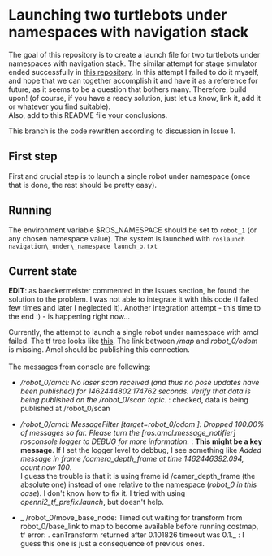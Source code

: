 # Launching two turtlebots under namespaces with navigation stack 

The goal of this repository is to create a launch file for two turtlebots under namespaces with navigation stack. The similar attempt for stage simulator ended successfully in [this repository](https://github.com/gergia/multiple_turtlebots_stage_amcl).
In this attempt I failed to do it myself, and hope that we can together accomplish it and have it as a reference for future, as it seems to be a question that bothers many. Therefore, build upon! (of course, if you have a ready solution, just let us know, link it, add it or whatever you find suitable).<br/> Also, add to this README file your conclusions.

This branch is the code rewritten according to discussion in Issue 1.

## First step
First and crucial step is to launch a single robot under namespace (once that is done, the rest should be pretty easy).

## Running 
The environment variable $ROS_NAMESPACE should be set to `robot_1` (or any chosen namespace value).
The system is launched with `roslaunch navigation\_under\_namespace launch_b.txt`

## Current state

**EDIT**:
as baeckermeister commented in the Issues section, he found the solution to the problem. I was not able to integrate it with this code (I failed few times and later I neglected it). Another integration attempt - this time to the end :) - is happening right now...

 Currently, the attempt to launch a single robot under namespace with amcl failed. The tf tree looks like [this](https://dl.dropboxusercontent.com/u/11955498/framesTurtlebotUnderNamespace.pdf). The link between */map* and *robot\_0/odom* is missing. Amcl should be publishing this connection.<br/><br/>
The messages from console are following:<br/>

*  */robot\_0/amcl: No laser scan received (and thus no pose updates have been published) for 1462444802.174762 seconds.  Verify that data is being published on the /robot\_0/scan topic.*  : checked, data is being published at /robot\_0/scan <br/>

*   */robot\_0/amcl: MessageFilter [target=robot\_0/odom ]: Dropped 100.00% of messages so far. Please turn the [ros.amcl.message\_notifier] rosconsole logger to DEBUG for more information.* : **This might be a key message**. If I set the logger level to debbug, I see something like  *Added message in frame /camera\_depth\_frame at time 1462446392.094, count now 100*.<br/> I guess the trouble is that it is using frame id /camer_depth_frame (the absolute one) instead of one relative to the namespace (_robot\_0 in this case_). I don't know how to fix it. I tried with using *openni2\_tf\_prefix.launch*, but doesn't help. <br/>
* _ /robot\_0/move\_base\_node: Timed out waiting for transform from robot\_0/base\_link to map to become available before running costmap, tf error: . canTransform returned after 0.101826 timeout was 0.1._ : I guess this one is just a consequence of previous ones.


